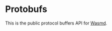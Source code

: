 # Protobufs

This is the public protocol buffers API for [Wasmd](https://github.com/psangwoo/parkd).
